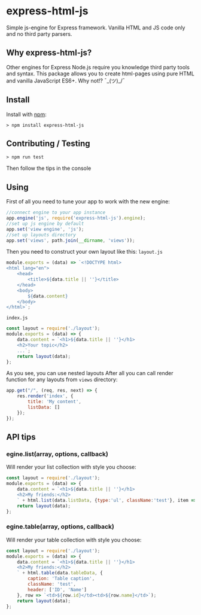 # express-html-js

Simple js-engine for Express framework. Vanilla HTML and JS code only and no third party parsers.

## Why express-html-js?

Other engines for Express Node.js require you knowledge third party tools and syntax. This package allows you to create html-pages using pure HTML and vanilla JavaScript ES6+. Why not!? ¯\_(ツ)_/¯ 

## Install

Install with [npm](http://github.com/):

    > npm install express-html-js

## Contributing / Testing

    > npm run test

Then follow the tips in the console

## Using

First of all you need to tune your app to work with the new engine:
```js
//connect engine to your app instance
app.engine('js', require('express-html-js').engine);
//set up js engine by default
app.set('view engine', 'js');
//set up layouts directory
app.set('views', path.join(__dirname, 'views'));
```
Then you need to construct your own layout like this:
`layout.js`
```js
module.exports = (data) => `<!DOCTYPE html>
<html lang="en">
    <head>
        <title>${data.title || ''}</title>
    </head>
    <body>
        ${data.content}
    </body>
</html>`;
```
`index.js`
```js
const layout = require('./layout');
module.exports = (data) => {
    data.content = `<h1>${data.title || ''}</h1>
    <h2>Your topic</h2>
    ...`;
    return layout(data);
};
```
As you see, you can use nested layouts
After all you can call render function for any layouts from `views` directory:
```js
app.get("/", (req, res, next) => {
    res.render('index', {
        title: 'My content',
        listData: []
    });
});
```

## API tips

### egine.list(array, options, callback)
Will render your list collection with style you choose:
```js
const layout = require('./layout');
module.exports = (data) => {
    data.content = `<h1>${data.title || ''}</h1>
    <h2>My friends:</h2>
    ` + html.list(data.listData, {type:'ul', className:'test'}, item => `<li>${item}</li>`);
    return layout(data);
};
```
### egine.table(array, options, callback)
Will render your table collection with style you choose:
```js
const layout = require('./layout');
module.exports = (data) => {
    data.content = `<h1>${data.title || ''}</h1>
    <h2>My friends:</h2>
    ` + html.table(data.tableData, {
        caption: 'Table caption',
        className: 'test',
        header: ['ID', 'Name']
    }, row => `<td>${row.id}</td><td>${row.name}</td>`);
    return layout(data);
};
```